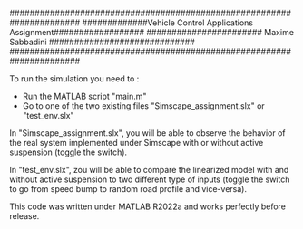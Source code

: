 ######################################################################
#############Vehicle Control Applications Assignment##################
####################### Maxime Sabbadini #############################
######################################################################


To run the simulation you need to :
- Run the MATLAB script "main.m"
- Go to one of the two existing files "Simscape_assignment.slx" or "test_env.slx"

In "Simscape_assignment.slx", you will be able to observe the behavior of the real system implemented under 
Simscape with or without active suspension (toggle the switch).

In "test_env.slx", zou will be able to compare the linearized model with and without active suspension to two
different type of inputs (toggle the switch to go from speed bump to random road profile and vice-versa).

This code was written under MATLAB R2022a and works perfectly before release.
